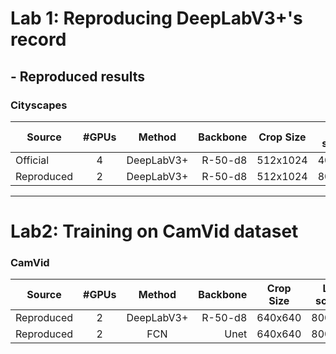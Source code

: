 # Lab 1: Reproducing DeepLabV3+'s record
## - Reproduced results
### Cityscapes
| Source     | #GPUs | Method | Backbone | Crop Size | Lr schd |mIoU|Config|training_notebook|
| ------------ | :---: | :----: | -------: | --------- | -------|----:|--------|:---------------|
| Official   | 4    | DeepLabV3+ | R-50-d8 | 512x1024 | 40000  |79.61|[Config](configs/deeplabv3plus/deeplabv3plus_r50-d8_512x1024_40k_cityscapes.py)|/|
| Reproduced  | 2    | DeepLabV3+ | R-50-d8 | 512x1024 | 80000  |79.29|[Config](configs/deeplabv3plus/deeplabv3plus_r50-d8_512x1024_80k_cityscapes.py)|[Notebook](ipynb/deeplab_cityscapes.ipynb)|

--------------------

# Lab2: Training on CamVid dataset
###  CamVid
| Source     | #GPUs | Method | Backbone | Crop Size | Lr schd |mIoU|Config|training_notebook|
| ------------ | :---: | :----: | -------: | --------- | ------- |----:|--------|:---------------|
| Reproduced   | 2    | DeepLabV3+ | R-50-d8 | 640x640 | 80000  |76.18|[Config](configs/deeplabv3plus/deeplabv3plus_r50-d8_640x640_80k_camvid.py)|[Notebook](ipynb/camvid_deeplab+.ipynb)|
| Reproduced  | 2    | FCN | Unet | 640x640 | 80000  |72.33|[Config](/configs/unet/fcn_unet_r5-d16_640x640_80k_camvid.py)|[Notebook](ipynb/camvid_unet.ipynb)|
